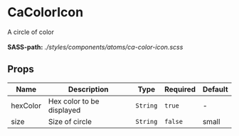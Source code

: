# CaColorIcon

A circle of color<br><br> **SASS-path:** _./styles/components/atoms/ca-color-icon.scss_

## Props

<!-- @vuese:CaColorIcon:props:start -->
|Name|Description|Type|Required|Default|
|---|---|---|---|---|
|hexColor|Hex color to be displayed|`String`|`true`|-|
|size|Size of circle|`String`|`false`|small|

<!-- @vuese:CaColorIcon:props:end -->


